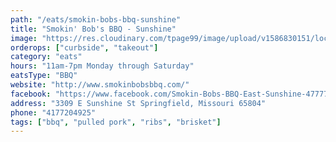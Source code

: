 ```yaml
---
path: "/eats/smokin-bobs-bbq-sunshine"
title: "Smokin' Bob's BBQ - Sunshine"
image: "https://res.cloudinary.com/tpage99/image/upload/v1586830151/local417eats/local417eatslogo.png"
orderops: ["curbside", "takeout"]
category: "eats"
hours: "11am-7pm Monday through Saturday"
eatsType: "BBQ"
website: "http://www.smokinbobsbbq.com/"
facebook: "https://www.facebook.com/Smokin-Bobs-BBQ-East-Sunshine-477775988928228"
address: "3309 E Sunshine St Springfield, Missouri 65804"
phone: "4177204925"
tags: ["bbq", "pulled pork", "ribs", "brisket"]
---
```

